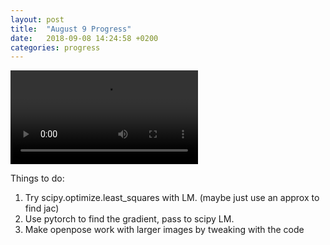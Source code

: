 ```yaml
---
layout: post
title:  "August 9 Progress"
date:   2018-09-08 14:24:58 +0200
categories: progress
---
```



![small_video](https://senakicir.ams3.digitaloceanspaces.com/drone/2018-08-07-15-47_lift_res.mp4)

Things to do:
1. Try scipy.optimize.least_squares with LM. (maybe just use an approx to find jac)
2. Use pytorch to find the gradient, pass to scipy LM.
3. Make openpose work with larger images by tweaking with the code
